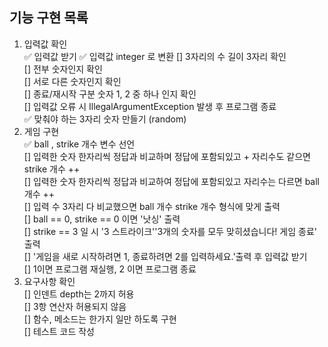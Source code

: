 ## 기능 구현 목록
1. 입력값 확인<br>
✅ 입력값 받기
✅ 입력값 integer 로 변환
[] 3자리의 수 길이 3자리 확인<br>
[] 전부 숫자인지 확인<br>
[] 서로 다른 숫자인지 확인<br>
[] 종료/재시작 구분 숫자 1, 2 중 하나 인지 확인<br>
[] 입력값 오류 시 IllegalArgumentException 발생 후 프로그램 종료<br>
✅ 맞춰야 하는 3자리 숫자 만들기 (random)
3. 게임 구현<br>
✅ ball , strike 개수 변수 선언 <br>
[] 입력한 숫자 한자리씩 정답과 비교하며 정답에 포함되있고 + 자리수도 같으면 strike 개수 ++<br>
[] 입력한 숫자 한자리씩 정답과 비교하여 정답에 포함되있고 자리수는 다르면 ball 개수 ++<br>
[] 입력 수 3자리 다 비교했으면 ball 개수 strike 개수 형식에 맞게 출력<br>
[] ball == 0, strike == 0 이면 '낫싱' 출력<br>
[] strike == 3 일 시 '3 스트라이크''3개의 숫자를 모두 맞히셨습니다! 게임 종료' 출력<br>
[] '게임을 새로 시작하려면 1, 종료하려면 2를 입력하세요.'출력 후 입력값 받기<br>
[] 1이면 프로그램 재실행, 2 이면 프로그램 종료<br>
4. 요구사항 확인<br>
[] 인덴트 depth는 2까지 허용<br>
[] 3항 연산자 허용되지 않음<br>
[] 함수, 메소드는 한가지 일만 하도록 구현<br>
[] 테스트 코드 작성<br>